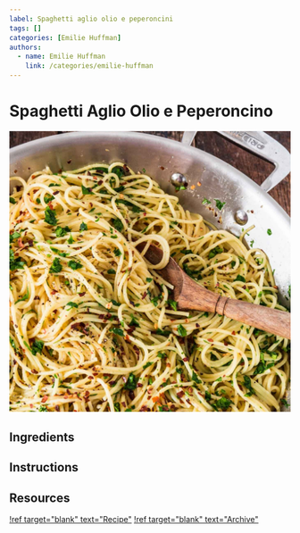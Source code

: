 ```yaml
---
label: Spaghetti aglio olio e peperoncini
tags: []
categories: [Emilie Huffman]
authors:
  - name: Emilie Huffman
    link: /categories/emilie-huffman
---
```


# Spaghetti Aglio Olio e Peperoncino
![Simple, quick to prepare, and yummy!](/static/banners/spaghetti-aglio-olio.jpg)

## Ingredients

## Instructions

## Resources
[!ref target="blank" text="Recipe"](https://www.oliviascuisine.com/spaghetti-aglio-olio-peperoncino/)
[!ref target="blank" text="Archive"](https://archive.is/mVJTh)
